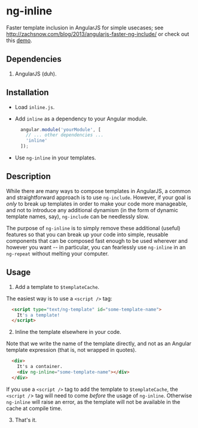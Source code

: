 # ng-inline

Faster template inclusion in AngularJS for simple usecases; see <http://zachsnow.com/blog/2013/angularjs-faster-ng-include/>
or check out this [demo](http://plnkr.co/edit/dTUUPhsVrCbeSIjZzqmx?p=preview).

## Dependencies

1. AngularJS (duh).

## Installation

* Load `inline.js`.

* Add `inline` as a dependency to your Angular module.

  ```javascript
    angular.module('yourModule', [
      // ... other dependencies ...
      'inline'
    ]);
  ```

* Use `ng-inline` in your templates.

## Description

While there are many ways to compose templates in AngularJS, a common
and straightforward approach is to use `ng-include`.  However, if your goal
is *only* to break up templates in order to make your code more manageable,
and not to introduce any additional dynamism (in the form of dynamic template
names, say), `ng-include` can be needlessly slow.

The purpose of `ng-inline` is to simply remove these additional (useful)
features so that you can break up your code into simple, reusable components
that can be composed fast enough to be used wherever and however you want --
in particular, you can fearlessly use `ng-inline` in an `ng-repeat` without
melting your computer.

## Usage

1. Add a template to `$templateCache`.

  The easiest way is to use a `<script />` tag:

  ```html
    <script type="text/ng-template" id="some-template-name">
      It's a template!
    </script>
  ```

2. Inline the template elsewhere in your code.

  Note that we write the name of the template directly, and
  not as an Angular template expression (that is, not wrapped in quotes).

  ```html
    <div>
      It's a container.
      <div ng-inline="some-template-name"></div>
    </div>
  ```

  If you use a `<script />` tag to add the template to `$templateCache`,
  the `<script /`> tag  will need to come *before* the usage of `ng-inline`.
  Otherwise `ng-inline` will raise an error, as the template will not
  be available in the cache at compile time.

3. That's it.
